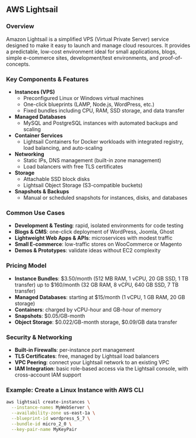 ## AWS Lightsail

### Overview  
Amazon Lightsail is a simplified VPS (Virtual Private Server) service designed to make it easy to launch and manage cloud resources. It provides a predictable, low-cost environment ideal for small applications, blogs, simple e-commerce sites, development/test environments, and proof-of-concepts.

### Key Components & Features  
- **Instances (VPS)**  
  - Preconfigured Linux or Windows virtual machines  
  - One-click blueprints (LAMP, Node.js, WordPress, etc.)  
  - Fixed bundles including CPU, RAM, SSD storage, and data transfer  
- **Managed Databases**  
  - MySQL and PostgreSQL instances with automated backups and scaling  
- **Container Services**  
  - Lightsail Containers for Docker workloads with integrated registry, load balancing, and auto-scaling  
- **Networking**  
  - Static IPs, DNS management (built-in zone management)  
  - Load balancers with free TLS certificates  
- **Storage**  
  - Attachable SSD block disks  
  - Lightsail Object Storage (S3-compatible buckets)  
- **Snapshots & Backups**  
  - Manual or scheduled snapshots for instances, disks, and databases  

### Common Use Cases  
- **Development & Testing**: rapid, isolated environments for code testing  
- **Blogs & CMS**: one-click deployment of WordPress, Joomla, Ghost  
- **Lightweight Web Apps & APIs**: microservices with modest traffic  
- **Small E-commerce**: low-traffic stores on WooCommerce or Magento  
- **Demos & Prototypes**: validate ideas without EC2 complexity  

### Pricing Model  
- **Instance Bundles**: \$3.50/month (512 MB RAM, 1 vCPU, 20 GB SSD, 1 TB transfer) up to \$160/month (32 GB RAM, 8 vCPU, 640 GB SSD, 7 TB transfer)  
- **Managed Databases**: starting at \$15/month (1 vCPU, 1 GB RAM, 20 GB storage)  
- **Containers**: charged by vCPU-hour and GB-hour of memory  
- **Snapshots**: \$0.05/GB-month  
- **Object Storage**: \$0.022/GB-month storage, \$0.09/GB data transfer  

### Security & Networking  
- **Built-in Firewalls**: per-instance port management  
- **TLS Certificates**: free, managed by Lightsail load balancers  
- **VPC Peering**: connect your Lightsail network to an existing VPC  
- **IAM Integration**: basic role-based access via the Lightsail console, with cross-account IAM support  

### Example: Create a Linux Instance with AWS CLI  
```bash
aws lightsail create-instances \
  --instance-names MyWebServer \
  --availability-zone us-east-1a \
  --blueprint-id wordpress_5_7 \
  --bundle-id micro_2_0 \
  --key-pair-name MyKeyPair
